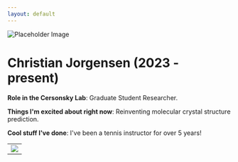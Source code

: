 ```yaml
---
layout: default
---
```


<!-- Replace `example_student` with your name -->
<img src="/website/assets/img/christian_jorgensen.png" alt="Placeholder Image" class="center" style="max-width: 100%">

<!-- Replace `Example Student` with your name and include your start date-->
# **Christian Jorgensen (2023 - present)**

<!-- Choose your title -- feel free to be professionally silly -->
**Role in the Cersonsky Lab**: Graduate Student Researcher.

<!-- Name at least one research topic amongst this list -->
**Things I'm excited about right now**: Reinventing molecular crystal structure prediction.

<!-- Ultimately, we'll use this section to
     include papers and talks, and contributions
     But for now put whatever you want -->
**Cool stuff I've done**: I've been a tennis instructor for over 5 years!


<!-- If you have photos you would like to exhibit,
     save them as `/assets/member_images/your_name_photo_#.png`
     and replace example_student below -->

|      |
|:----:|
|![](/website/assets/img/christian_jorgensen_1.png) | 




